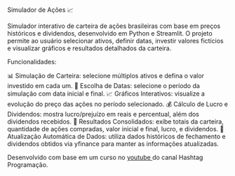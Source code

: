 Simulador de Ações 📈

Simulador interativo de carteira de ações brasileiras com base em preços históricos e dividendos, desenvolvido em Python e Streamlit. 
O projeto permite ao usuário selecionar ativos, definir datas, investir valores fictícios e visualizar gráficos e resultados detalhados da carteira.

Funcionalidades:

📊 Simulação de Carteira: selecione múltiplos ativos e defina o valor investido em cada um.
📅 Escolha de Datas: selecione o período da simulação com data inicial e final.
📈 Gráficos Interativos: visualize a evolução do preço das ações no período selecionado.
💰 Cálculo de Lucro e Dividendos: mostra lucro/prejuízo em reais e percentual, além dos dividendos recebidos.
🧮 Resultados Consolidados: exibe totais da carteira, quantidade de ações compradas, valor inicial e final, lucro, e dividendos.
🔄 Atualização Automática de Dados: utiliza dados históricos de fechamento e dividendos obtidos via yfinance para manter as informações atualizadas.

Desenvolvido com base em um curso no [youtube ](https://www.youtube.com/watch?v=NsjA-c8596k) do canal Hashtag Programação.
